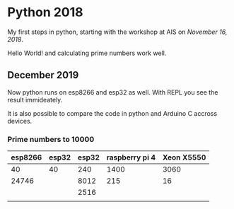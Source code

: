 # Python 2018

My first steps in python, starting with the workshop at AIS on *November 16, 2018*.

Hello World! and calculating prime numbers work well.

## December 2019

Now python runs on esp8266 and esp32 as well. With REPL you see the result immideately.

It is also possible to compare the code in python and Arduino C accross devices. 

### Prime numbers to 10000

| esp8266 | esp32 | esp32 | raspberry pi 4 | Xeon X5550  |
|---------|-------|-------|----------------|-------------|
| 40      | 40    | 240   | 1400           | 3060        |
| 24746   |       | 8012  | 215            | 16          |
|         |       | 2516  |                |             |
|         |       |       |                |             |

